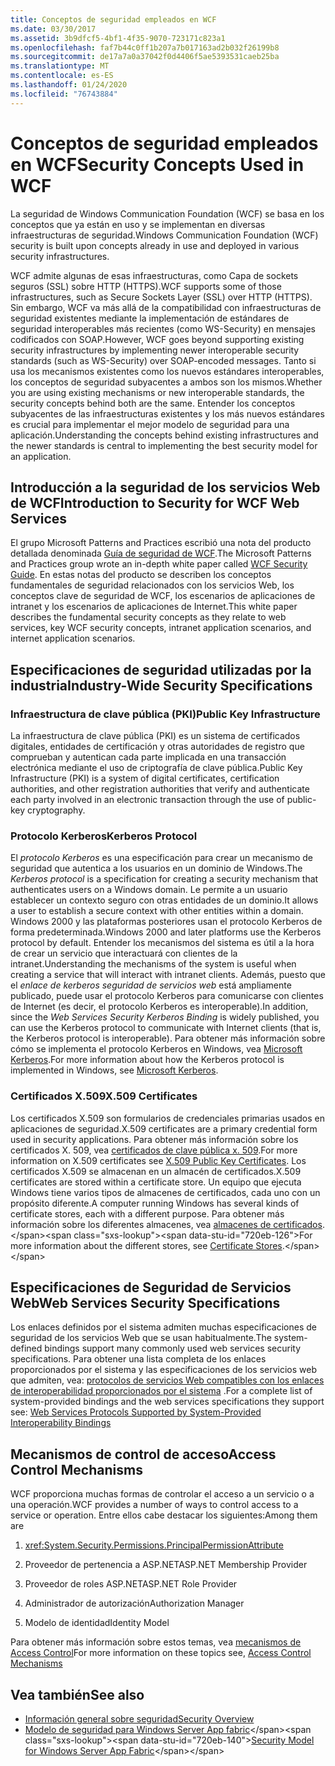 ```yaml
---
title: Conceptos de seguridad empleados en WCF
ms.date: 03/30/2017
ms.assetid: 3b9dfcf5-4bf1-4f35-9070-723171c823a1
ms.openlocfilehash: faf7b44c0ff1b207a7b017163ad2b032f26199b8
ms.sourcegitcommit: de17a7a0a37042f0d4406f5ae5393531caeb25ba
ms.translationtype: MT
ms.contentlocale: es-ES
ms.lasthandoff: 01/24/2020
ms.locfileid: "76743884"
---
```

# <a name="security-concepts-used-in-wcf"></a><span data-ttu-id="720eb-102">Conceptos de seguridad empleados en WCF</span><span class="sxs-lookup"><span data-stu-id="720eb-102">Security Concepts Used in WCF</span></span>
<span data-ttu-id="720eb-103">La seguridad de Windows Communication Foundation (WCF) se basa en los conceptos que ya están en uso y se implementan en diversas infraestructuras de seguridad.</span><span class="sxs-lookup"><span data-stu-id="720eb-103">Windows Communication Foundation (WCF) security is built upon concepts already in use and deployed in various security infrastructures.</span></span>  
  
 <span data-ttu-id="720eb-104">WCF admite algunas de esas infraestructuras, como Capa de sockets seguros (SSL) sobre HTTP (HTTPS).</span><span class="sxs-lookup"><span data-stu-id="720eb-104">WCF supports some of those infrastructures, such as Secure Sockets Layer (SSL) over HTTP (HTTPS).</span></span> <span data-ttu-id="720eb-105">Sin embargo, WCF va más allá de la compatibilidad con infraestructuras de seguridad existentes mediante la implementación de estándares de seguridad interoperables más recientes (como WS-Security) en mensajes codificados con SOAP.</span><span class="sxs-lookup"><span data-stu-id="720eb-105">However, WCF goes beyond supporting existing security infrastructures by implementing newer interoperable security standards (such as WS-Security) over SOAP-encoded messages.</span></span> <span data-ttu-id="720eb-106">Tanto si usa los mecanismos existentes como los nuevos estándares interoperables, los conceptos de seguridad subyacentes a ambos son los mismos.</span><span class="sxs-lookup"><span data-stu-id="720eb-106">Whether you are using existing mechanisms or new interoperable standards, the security concepts behind both are the same.</span></span> <span data-ttu-id="720eb-107">Entender los conceptos subyacentes de las infraestructuras existentes y los más nuevos estándares es crucial para implementar el mejor modelo de seguridad para una aplicación.</span><span class="sxs-lookup"><span data-stu-id="720eb-107">Understanding the concepts behind existing infrastructures and the newer standards is central to implementing the best security model for an application.</span></span>  
  
## <a name="introduction-to-security-for-wcf-web-services"></a><span data-ttu-id="720eb-108">Introducción a la seguridad de los servicios Web de WCF</span><span class="sxs-lookup"><span data-stu-id="720eb-108">Introduction to Security for WCF Web Services</span></span>  

<span data-ttu-id="720eb-109">El grupo Microsoft Patterns and Practices escribió una nota del producto detallada denominada [Guía de seguridad de WCF](https://archive.codeplex.com/?p=wcfsecurityguide).</span><span class="sxs-lookup"><span data-stu-id="720eb-109">The Microsoft Patterns and Practices group wrote an in-depth white paper called [WCF Security Guide](https://archive.codeplex.com/?p=wcfsecurityguide).</span></span> <span data-ttu-id="720eb-110">En estas notas del producto se describen los conceptos fundamentales de seguridad relacionados con los servicios Web, los conceptos clave de seguridad de WCF, los escenarios de aplicaciones de intranet y los escenarios de aplicaciones de Internet.</span><span class="sxs-lookup"><span data-stu-id="720eb-110">This white paper describes the fundamental security concepts as they relate to web services, key WCF security concepts, intranet application scenarios, and internet application scenarios.</span></span>  
  
## <a name="industry-wide-security-specifications"></a><span data-ttu-id="720eb-111">Especificaciones de seguridad utilizadas por la industria</span><span class="sxs-lookup"><span data-stu-id="720eb-111">Industry-Wide Security Specifications</span></span>  
  
### <a name="public-key-infrastructure"></a><span data-ttu-id="720eb-112">Infraestructura de clave pública (PKI)</span><span class="sxs-lookup"><span data-stu-id="720eb-112">Public Key Infrastructure</span></span>  

<span data-ttu-id="720eb-113">La infraestructura de clave pública (PKI) es un sistema de certificados digitales, entidades de certificación y otras autoridades de registro que comprueban y autentican cada parte implicada en una transacción electrónica mediante el uso de criptografía de clave pública.</span><span class="sxs-lookup"><span data-stu-id="720eb-113">Public Key Infrastructure (PKI) is a system of digital certificates, certification authorities, and other registration authorities that verify and authenticate each party involved in an electronic transaction through the use of public-key cryptography.</span></span>
  
### <a name="kerberos-protocol"></a><span data-ttu-id="720eb-114">Protocolo Kerberos</span><span class="sxs-lookup"><span data-stu-id="720eb-114">Kerberos Protocol</span></span>  
 <span data-ttu-id="720eb-115">El *protocolo Kerberos* es una especificación para crear un mecanismo de seguridad que autentica a los usuarios en un dominio de Windows.</span><span class="sxs-lookup"><span data-stu-id="720eb-115">The *Kerberos protocol* is a specification for creating a security mechanism that authenticates users on a Windows domain.</span></span> <span data-ttu-id="720eb-116">Le permite a un usuario establecer un contexto seguro con otras entidades de un dominio.</span><span class="sxs-lookup"><span data-stu-id="720eb-116">It allows a user to establish a secure context with other entities within a domain.</span></span> <span data-ttu-id="720eb-117">Windows 2000 y las plataformas posteriores usan el protocolo Kerberos de forma predeterminada.</span><span class="sxs-lookup"><span data-stu-id="720eb-117">Windows 2000 and later platforms use the Kerberos protocol by default.</span></span> <span data-ttu-id="720eb-118">Entender los mecanismos del sistema es útil a la hora de crear un servicio que interactuará con clientes de la intranet.</span><span class="sxs-lookup"><span data-stu-id="720eb-118">Understanding the mechanisms of the system is useful when creating a service that will interact with intranet clients.</span></span> <span data-ttu-id="720eb-119">Además, puesto que el *enlace de kerberos seguridad de servicios web* está ampliamente publicado, puede usar el protocolo Kerberos para comunicarse con clientes de Internet (es decir, el protocolo Kerberos es interoperable).</span><span class="sxs-lookup"><span data-stu-id="720eb-119">In addition, since the *Web Services Security Kerberos Binding* is widely published, you can use the Kerberos protocol to communicate with Internet clients (that is, the Kerberos protocol is interoperable).</span></span> <span data-ttu-id="720eb-120">Para obtener más información sobre cómo se implementa el protocolo Kerberos en Windows, vea [Microsoft Kerberos](/windows/win32/secauthn/microsoft-kerberos).</span><span class="sxs-lookup"><span data-stu-id="720eb-120">For more information about how the Kerberos protocol is implemented in Windows, see  [Microsoft Kerberos](/windows/win32/secauthn/microsoft-kerberos).</span></span>  
  
### <a name="x509-certificates"></a><span data-ttu-id="720eb-121">Certificados X.509</span><span class="sxs-lookup"><span data-stu-id="720eb-121">X.509 Certificates</span></span>  
 <span data-ttu-id="720eb-122">Los certificados X.509 son formularios de credenciales primarias usados en aplicaciones de seguridad.</span><span class="sxs-lookup"><span data-stu-id="720eb-122">X.509 certificates are a primary credential form used in security applications.</span></span> <span data-ttu-id="720eb-123">Para obtener más información sobre los certificados X. 509, vea [certificados de clave pública x. 509](/windows/win32/seccertenroll/about-x-509-public-key-certificates).</span><span class="sxs-lookup"><span data-stu-id="720eb-123">For more information on X.509 certificates see [X.509 Public Key Certificates](/windows/win32/seccertenroll/about-x-509-public-key-certificates).</span></span> <span data-ttu-id="720eb-124">Los certificados X.509 se almacenan en un almacén de certificados.</span><span class="sxs-lookup"><span data-stu-id="720eb-124">X.509 certificates are stored within a certificate store.</span></span> <span data-ttu-id="720eb-125">Un equipo que ejecuta Windows tiene varios tipos de almacenes de certificados, cada uno con un propósito diferente.</span><span class="sxs-lookup"><span data-stu-id="720eb-125">A computer running Windows has several kinds of certificate stores, each with a different purpose.</span></span> <span data-ttu-id="720eb-126">Para obtener más información sobre los diferentes almacenes, vea [almacenes de certificados](https://docs.microsoft.com/previous-versions/windows/it-pro/windows-server-2003/cc757138(v=ws.10)).</span><span class="sxs-lookup"><span data-stu-id="720eb-126">For more information about the different stores, see [Certificate Stores](https://docs.microsoft.com/previous-versions/windows/it-pro/windows-server-2003/cc757138(v=ws.10)).</span></span>  
  
## <a name="web-services-security-specifications"></a><span data-ttu-id="720eb-127">Especificaciones de Seguridad de Servicios Web</span><span class="sxs-lookup"><span data-stu-id="720eb-127">Web Services Security Specifications</span></span>  
 <span data-ttu-id="720eb-128">Los enlaces definidos por el sistema admiten muchas especificaciones de seguridad de los servicios Web que se usan habitualmente.</span><span class="sxs-lookup"><span data-stu-id="720eb-128">The system-defined bindings support many commonly used web services security specifications.</span></span> <span data-ttu-id="720eb-129">Para obtener una lista completa de los enlaces proporcionados por el sistema y las especificaciones de los servicios web que admiten, vea: [protocolos de servicios Web compatibles con los enlaces de interoperabilidad proporcionados por el sistema](../../../../docs/framework/wcf/feature-details/web-services-protocols-supported-by-system-provided-interoperability-bindings.md) .</span><span class="sxs-lookup"><span data-stu-id="720eb-129">For a complete list of system-provided bindings and the web services specifications they support see: [Web Services Protocols Supported by System-Provided Interoperability Bindings](../../../../docs/framework/wcf/feature-details/web-services-protocols-supported-by-system-provided-interoperability-bindings.md)</span></span>  
  
## <a name="access-control-mechanisms"></a><span data-ttu-id="720eb-130">Mecanismos de control de acceso</span><span class="sxs-lookup"><span data-stu-id="720eb-130">Access Control Mechanisms</span></span>  
 <span data-ttu-id="720eb-131">WCF proporciona muchas formas de controlar el acceso a un servicio o a una operación.</span><span class="sxs-lookup"><span data-stu-id="720eb-131">WCF provides a number of ways to control access to a service or operation.</span></span> <span data-ttu-id="720eb-132">Entre ellos cabe destacar los siguientes:</span><span class="sxs-lookup"><span data-stu-id="720eb-132">Among them are</span></span>  
  
1. <xref:System.Security.Permissions.PrincipalPermissionAttribute>  
  
2. <span data-ttu-id="720eb-133">Proveedor de pertenencia a ASP.NET</span><span class="sxs-lookup"><span data-stu-id="720eb-133">ASP.NET Membership Provider</span></span>  
  
3. <span data-ttu-id="720eb-134">Proveedor de roles ASP.NET</span><span class="sxs-lookup"><span data-stu-id="720eb-134">ASP.NET Role Provider</span></span>  
  
4. <span data-ttu-id="720eb-135">Administrador de autorización</span><span class="sxs-lookup"><span data-stu-id="720eb-135">Authorization Manager</span></span>  
  
5. <span data-ttu-id="720eb-136">Modelo de identidad</span><span class="sxs-lookup"><span data-stu-id="720eb-136">Identity Model</span></span>  
  
 <span data-ttu-id="720eb-137">Para obtener más información sobre estos temas, vea [mecanismos de Access Control](../../../../docs/framework/wcf/feature-details/access-control-mechanisms.md)</span><span class="sxs-lookup"><span data-stu-id="720eb-137">For more information on these topics see, [Access Control Mechanisms](../../../../docs/framework/wcf/feature-details/access-control-mechanisms.md)</span></span>  
  
## <a name="see-also"></a><span data-ttu-id="720eb-138">Vea también</span><span class="sxs-lookup"><span data-stu-id="720eb-138">See also</span></span>

- [<span data-ttu-id="720eb-139">Información general sobre seguridad</span><span class="sxs-lookup"><span data-stu-id="720eb-139">Security Overview</span></span>](../../../../docs/framework/wcf/feature-details/security-overview.md)
- <span data-ttu-id="720eb-140">[Modelo de seguridad para Windows Server App fabric](https://docs.microsoft.com/previous-versions/appfabric/ee677202(v=azure.10))</span><span class="sxs-lookup"><span data-stu-id="720eb-140">[Security Model for Windows Server App Fabric](https://docs.microsoft.com/previous-versions/appfabric/ee677202(v=azure.10))</span></span>
